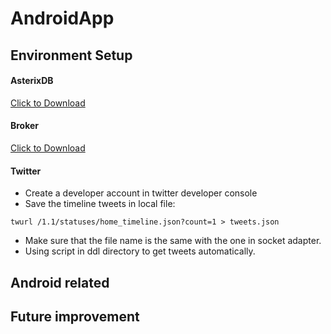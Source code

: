 # AndroidApp
## Environment Setup
#### AsterixDB
[Click to Download](https://cwiki.apache.org/confluence/display/ASTERIXDB/Creating+a+BAD+Cluster+of+AsterixDB)

#### Broker
[Click to Download](https://bitbucket.org/yusufsarwar/badbroker/overview)
#### Twitter
* Create a developer account in twitter developer console
* Save the timeline tweets in local file:
```
twurl /1.1/statuses/home_timeline.json?count=1 > tweets.json
```
* Make sure that the file name is the same with the one in socket adapter.
* Using script in ddl directory to get tweets automatically.

## Android related
## Future improvement

